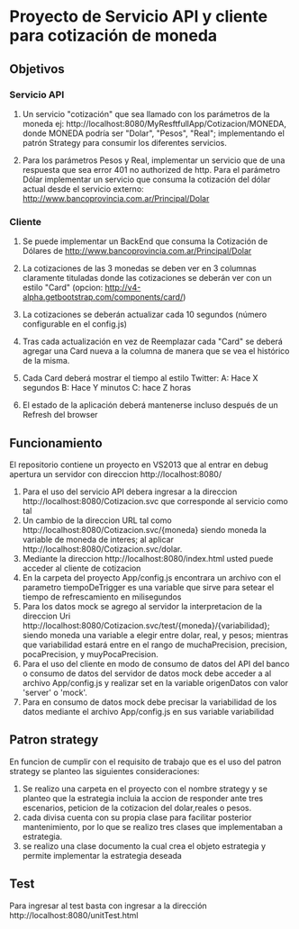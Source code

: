 # Proyecto de Servicio API y cliente para cotización de moneda
## Objetivos
### Servicio API
1. Un servicio "cotización" que sea llamado con los parámetros de la moneda ej: http://localhost:8080/MyResftfullApp/Cotizacion/MONEDA, donde MONEDA podría ser "Dolar", "Pesos", "Real"; implementando el patrón Strategy para consumir los diferentes servicios.

2. Para los parámetros Pesos y Real, implementar un servicio que de una respuesta que sea
error 401 no authorized de http. Para el parámetro Dólar implementar un servicio que
consuma la cotización del dólar actual desde el servicio externo:
http://www.bancoprovincia.com.ar/Principal/Dolar

### Cliente
1. Se puede implementar un BackEnd que consuma la Cotización de Dólares de
http://www.bancoprovincia.com.ar/Principal/Dolar
2. La cotizaciones de las 3 monedas se deben ver en 3 columnas
claramente tituladas donde las cotizaciones se deberán ver con un estilo "Card"
(opcion: http://v4-alpha.getbootstrap.com/components/card/)
3. La cotizaciones se deberán actualizar cada 10 segundos
(número configurable en el config.js)
4. Tras cada actualización en vez de Reemplazar cada "Card" se deberá agregar una Card
nueva a la columna de manera que se vea el histórico de la misma.

5. Cada Card deberá mostrar el tiempo al estilo Twitter:
A: Hace X segundos
B: Hace Y minutos
C: hace Z horas

6.  El estado de la aplicación deberá mantenerse incluso después de un Refresh del
browser
## Funcionamiento
El repositorio contiene un proyecto en VS2013 que al entrar en debug apertura un servidor con direccion http://localhost:8080/
1. Para el uso del servicio API debera ingresar a la direccion http://localhost:8080/Cotizacion.svc que corresponde al servicio como tal
2. Un cambio de la direccion URL tal como http://localhost:8080/Cotizacion.svc/{moneda} siendo moneda la variable de moneda de interes; al aplicar http://localhost:8080/Cotizacion.svc/dolar.
3. Mediante la direccion http://localhost:8080/index.html usted puede acceder al cliente de cotizacion
4. En la carpeta del proyecto App/config.js encontrara un archivo con el parametro tiempoDeTrigger es una variable que sirve para setear el tiempo de refrescamiento en milisegundos
5. Para los datos mock se agrego al servidor la interpretacion de la direccion Uri http://localhost:8080/Cotizacion.svc/test/{moneda}/{variabilidad}; siendo moneda una variable a elegir entre dolar, real, y pesos; mientras que variabilidad estará entre en el rango de muchaPrecision, precision, pocaPrecision, y muyPocaPrecision.
6. Para el uso del cliente en modo de consumo de datos del API del banco o consumo de datos del servidor de datos mock debe acceder a al archivo App/config.js y realizar set en la variable origenDatos con valor 'server' o 'mock'.
7. Para en consumo de datos mock debe precisar la variabilidad de los datos mediante el archivo App/config.js en sus variable variabilidad

## Patron strategy
En funcion de cumplir con el requisito de trabajo que es el uso del patron strategy se planteo las siguientes consideraciones:
1. Se realizo una carpeta en el proyecto con el nombre strategy y se planteo que la estrategia incluia la accion de responder ante tres escenarios, peticion de la cotizacion del dolar,reales o pesos.
2. cada divisa cuenta con su propia clase para facilitar posterior mantenimiento, por lo que se realizo tres clases que implementaban a estrategia.
3. se realizo una clase documento la cual crea el objeto estrategia y permite implementar la estrategia deseada 

## Test
Para ingresar al test basta con ingresar a la dirección http://localhost:8080/unitTest.html 